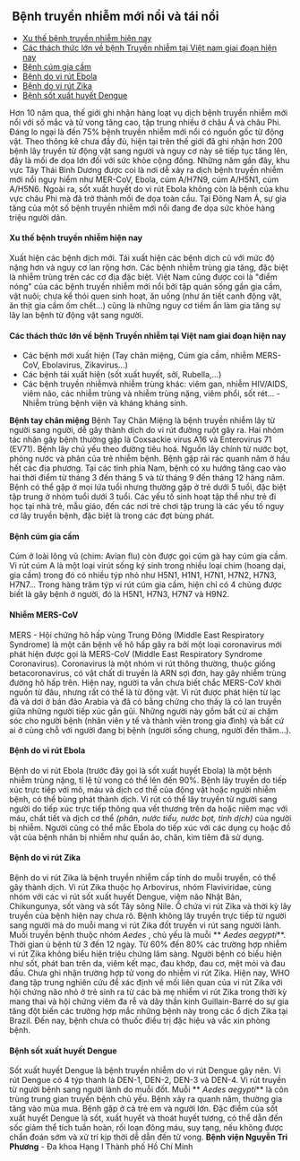 ## ️ Bệnh truyền nhiễm mới nổi và tái nổi

  * [Xu thế bệnh truyền nhiễm hiện nay](https://bvnguyentriphuong.com.vn/benh-truyen-nhiem/benh-truyen-nhiem-moi-noi-va-tai-noi#xu-th-bnh-truyn-nhim-hin-nay)
  * [Các thách thức lớn về bệnh Truyền nhiễm tại Việt nam giai đoạn hiện nay](https://bvnguyentriphuong.com.vn/benh-truyen-nhiem/benh-truyen-nhiem-moi-noi-va-tai-noi#cc-thch-thc-ln-v-bnh-truyn-nhim-ti-vit-nam-giai-on-hin-nay)
  * [Bệnh cúm gia cầm](https://bvnguyentriphuong.com.vn/benh-truyen-nhiem/benh-truyen-nhiem-moi-noi-va-tai-noi#bnh-cm-gia-cm)
  * [Bệnh do vi rút Ebola](https://bvnguyentriphuong.com.vn/benh-truyen-nhiem/benh-truyen-nhiem-moi-noi-va-tai-noi#bnh-do-vi-rt-ebola)
  * [Bệnh do vi rút Zika](https://bvnguyentriphuong.com.vn/benh-truyen-nhiem/benh-truyen-nhiem-moi-noi-va-tai-noi#bnh-do-vi-rt-zika)
  * [Bệnh sốt xuất huyết Dengue](https://bvnguyentriphuong.com.vn/benh-truyen-nhiem/benh-truyen-nhiem-moi-noi-va-tai-noi#bnh-st-xut-huyt-dengue)


Hơn 10 năm qua, thế giới ghi nhận hàng loạt vụ dịch bệnh truyền nhiễm mới nổi với số mắc và tử vong tăng cao, tập trung nhiều ở châu Á và châu Phi. Đáng lo ngại là đến 75% bệnh truyền nhiễm mới nổi có nguồn gốc từ động vật. Theo thông kê chưa đầy đủ, hiện tại trên thế giới đã ghi nhận hơn 200 bệnh lây truyền từ động vật sang người và nguy cơ này sẽ tiếp tục tăng lên, đây là mối đe dọa lớn đối với sức khỏe cộng đồng. Những năm gần đây, khu vực Tây Thái Bình Dương được coi là nơi dễ xảy ra dịch bệnh truyền nhiễm mới nổi nguy hiểm như MER-CoV, Ebola, cúm A/H7N9, cúm
A/H5N1, cúm A/H5N6. Ngoài ra, sốt xuất huyết do vi rút Ebola không còn là bệnh của khu vực châu Phi mà đã trở thành mối đe dọa toàn cầu. Tại Đông Nam Á, sự gia tăng của một số bệnh truyền nhiễm mới nổi đang đe dọa sức khỏe hàng triệu người dân. 
#### **Xu thế bệnh truyền nhiễm hiện nay**
Xuất hiện các bệnh dịch mới.
Tái xuất hiện các bệnh dịch cũ với mức độ nặng hơn và nguy cơ lan rộng hơn.
Các bệnh nhiễm trùng gia tăng, đặc biệt là nhiễm trùng trên các cơ địa đặc biệt.
Việt Nam cũng được coi là "điểm nóng" của các bệnh truyền nhiễm mới nổi bởi tập quán sống gần gia cầm, vật nuôi; chưa kể thói quen sinh hoạt, ăn uống (như ăn tiết canh động vật, ăn thịt gia cầm ốm chết...) cũng là những nguy cơ tiềm ẩn làm gia tăng sự lây lan bệnh từ động vật sang người.
#### **Các thách thức lớn về bệnh Truyền nhiễm tại Việt nam giai đoạn hiện nay**
  * Các bệnh mới xuất hiện (Tay chân miệng, Cúm gia cầm, nhiễm MERS-CoV, Ebolavirus, Zikavirus…)
  * Các bệnh tái xuất hiện (sốt xuất huyết, sởi, Rubella,…)
  * Các bệnh truyền nhiễmvà nhiễm trùng khác: viêm gan, nhiễm HIV/AIDS, viêm não, các nhiễm trùng và nhiễm trùng nặng, viêm phổi, sốt rét... - Nhiễm trùng bệnh viện và kháng kháng sinh.


**Bệnh tay chân miệng**
Bệnh Tay Chân Miệng là bệnh truyền nhiễm lây từ người sang người, dễ gây thành dịch do vi rút đường ruột gây ra. Hai nhóm tác nhân gây bệnh thường gặp là Coxsackie virus A16 và Enterovirus 71 (EV71). Bệnh lây chủ yếu theo đường tiêu hoá. Nguồn lây chính từ nước bọt, phỏng nước và phân của trẻ nhiễm bệnh. Bệnh gặp rải rác quanh năm ở hầu hết các địa phương. Tại các tỉnh phía Nam, bệnh có xu hướng tăng cao vào hai thời điểm từ tháng 3 đến tháng 5 và từ tháng 9 đến tháng 12 hàng năm.
Bệnh có thể gặp ở mọi lứa tuổi nhưng thường gặp ở trẻ dưới 5 tuổi, đặc biệt tập trung ở nhóm tuổi dưới 3 tuổi. Các yếu tố sinh hoạt tập thể như trẻ đi học tại nhà trẻ, mẫu giáo, đến các nơi trẻ chơi tập trung là các yếu tố nguy cơ lây truyền bệnh, đặc biệt là trong các đợt bùng phát.
#### **Bệnh cúm gia cầm**
Cúm ở loài lông vũ (chim: Avian flu) còn được gọi cúm gà hay cúm gia cầm. Vi rút cúm A là một loại virút sống ký sinh trong nhiều loại chim (hoang dại, gia cầm) trong đó có nhiều týp nhỏ như H5N1, H1N1, H7N1, H7N2, H7N3, H7N7... Trong hàng trăm týp vi rút cúm gia cầm, hiện chỉ có 4 chủng được biết là gây bệnh ở người, đó là H5N1, H7N3, H7N7 và H9N2.
#### **Nhiễm MERS-CoV**
MERS - Hội chứng hô hấp vùng Trung Đông (Middle East Respiratory Syndrome) là một căn bệnh về hô hấp gây ra bởi một loại coronavirus mới phát hiện được gọi là MERS-CoV (Middle East Respiratory Syndrome Coronavirus). Coronavirus là một nhóm vi rút thông thường, thuộc giống betacoronavirus, có vật chất di truyền là ARN sợi đơn, hay gây nhiễm trùng đường hô hấp trên. 
Hiện nay, người ta vẫn chưa biết chắc MERS-CoV khởi nguồn từ đâu, nhưng rất có thể là từ động vật. Vi rút được phát hiện từ lạc đà và dơi ở bán đảo Arabia và đã có bằng chứng cho thấy là có lan truyền giữa những người tiếp xúc gần gũi. Những người này gồm bất cứ ai chăm sóc cho người bệnh (nhân viên y tế và thành viên trong gia đình) và bất cứ ai ở cùng chỗ với người đang bị bệnh (người sống chung, người đến thăm…).
#### **Bệnh do vi rút Ebola**
Bệnh do vi rút Ebola (trước đây gọi là sốt xuất huyết Ebola) là một bệnh nhiễm trùng nặng, tỉ lệ tử vong có thể lên đến 90%. Bệnh lây truyền do tiếp xúc trực tiếp với mô, máu và dịch cơ thể của động vật hoặc người nhiễm bệnh, có thể bùng phát thành dịch. Vi rút có thể lây truyền từ người sang người do tiếp xúc trực tiếp thông qua vết thương trên da hoặc niêm mạc với máu, chất tiết và dịch cơ thể  _(phân, nước tiểu, nước bọt, tinh dịch)_ của người bị nhiễm.
Người cũng có thể mắc Ebola do tiếp xúc với các dụng cụ hoặc đồ vật của bệnh nhân bị nhiễm như quần áo, chăn, kim tiêm đã sử dụng.
#### **Bệnh do vi rút Zika**
Bệnh do vi rút Zika là bệnh truyền nhiễm cấp tính do muỗi truyền, có thể gây thành dịch. Vi rút Zika thuộc họ Arbovirus, nhóm Flaviviridae, cùng nhóm với các vi rút sốt xuất huyết Dengue, viêm não Nhật Bản, Chikungunya, sốt vàng và sốt Tây sông Nile. 
Ổ chứa vi rút Zika và thời kỳ lây truyền của bệnh hiện nay chưa rõ. Bệnh không lây truyền trực tiếp từ người sang người mà do muỗi mang vi rút Zika đốt truyền vi rút sang người lành. Muỗi truyền bệnh thuộc nhóm  _Aedes_ , chủ yếu là muỗi ** _Aedes aegypti_**. 
Thời gian ủ bệnh từ 3 đến 12 ngày.
Từ 60% đến 80% các trường hợp nhiễm vi rút Zika không biểu hiện triệu chứng lâm sàng. Người bệnh có biểu hiện như sốt, phát ban trên da, viêm kết mạc, đau khớp, đau cơ, mệt mỏi và đau đầu. Chưa ghi nhận trường hợp tử vong do nhiễm vi rút Zika. 
Hiện nay, WHO đang tập trung nghiên cứu để xác định về mối liên quan của vi rút Zika với hội chứng não nhỏ ở trẻ sinh ra từ các bà mẹ nhiễm vi rút Zika trong thời kỳ mang thai và hội chứng viêm đa rễ và dây thần kinh Guillain-Barré do sự gia tăng đột biến các trường hợp mắc những bệnh này trong các ổ dịch Zika tại Brazil. 
Đến nay, bệnh chưa có thuốc điều trị đặc hiệu và vắc xin phòng bệnh.
#### **Bệnh sốt xuất huyết Dengue**
Sốt xuất huyết Dengue là bệnh truyền nhiễm do vi rút Dengue gây nên. Vi rút Dengue có 4 týp thanh là DEN-1, DEN-2, DEN-3 và DEN-4. Vi rút truyền từ người bệnh sang người lành do muỗi đốt. Muỗi ** _Aedes aegypti_** là côn trùng trung gian truyền bệnh chủ yếu.
Bệnh xảy ra quanh năm, thường gia tăng vào mùa mưa. Bệnh gặp ở cả trẻ em và người lớn. Đặc điểm của sốt xuất huyết Dengue là sốt, xuất huyết và thoát huyết tương, có thể dẫn đến sốc giảm thể tích tuần hoàn, rối loạn đông máu, suy tạng, nếu không được chẩn đoán sớm và xử trí kịp thời dễ dẫn đến tử vong.
**Bệnh viện Nguyễn Tri Phương** - Đa khoa Hạng I Thành phố Hồ Chí Minh
